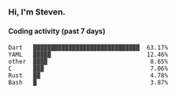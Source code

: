 ### Hi, I'm Steven.

#### Coding activity (past 7 days)
```
Dart   ▓▓▓▓▓▓▓▓▓▓▓▓▓▓▓▓▓▓▓▓▓▓▓▓▓▓▓▓▓▓  63.17%
YAML   ▓▓▓▓▓                           12.46%
other  ▓▓▓▓                             8.65%
C      ▓▓▓                              7.06%
Rust   ▓▓                               4.78%
Bash   ▓                                3.87%
```
